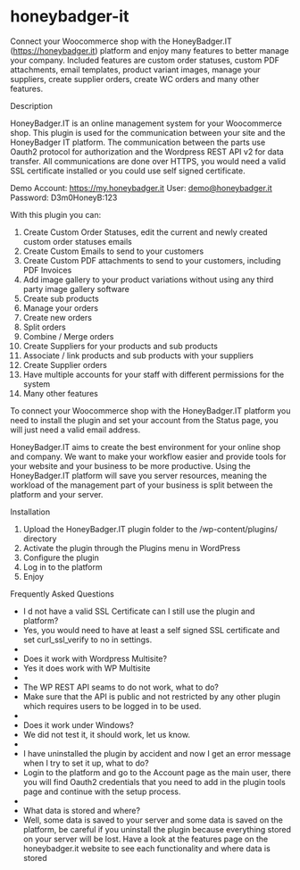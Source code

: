 # honeybadger-it
Connect your Woocommerce shop with the HoneyBadger.IT (https://honeybadger.it) platform and enjoy many features to better manage your company. Included features are custom order statuses, custom PDF attachments, email templates, product variant images, manage your suppliers, create supplier orders, create WC orders and many other features.

Description

HoneyBadger.IT is an online management system for your Woocommerce shop. This plugin is used for the communication between your site and the HoneyBadger IT platform. The communication between the parts use Oauth2 protocol for authorization and the Wordpress REST API v2 for data transfer. All communications are done over HTTPS, you would need a valid SSL certificate installed or you could use self signed certificate.

Demo Account: https://my.honeybadger.it User: demo@honeybadger.it Password: D3m0HoneyB:123

With this plugin you can:

1. Create Custom Order Statuses, edit the current and newly created custom order statuses emails
2. Create Custom Emails to send to your customers
3. Create Custom PDF attachments to send to your customers, including PDF Invoices
4. Add image gallery to your product variations without using any third party image gallery software
5. Create sub products
6. Manage your orders
7. Create new orders
8. Split orders
9. Combine / Merge orders
10. Create Suppliers for your products and sub products
11. Associate / link products and sub products with your suppliers
12. Create Supplier orders
13. Have multiple accounts for your staff with different permissions for the system
14. Many other features

To connect your Woocommerce shop with the HoneyBadger.IT platform you need to install the plugin and set your account from the Status page, you will just need a valid email address.

HoneyBadger.IT aims to create the best environment for your online shop and company. We want to make your workflow easier and provide tools for your website and your business to be more productive. Using the HoneyBadger.IT platform will save you server resources, meaning the workload of the management part of your business is split between the platform and your server.

Installation

1. Upload the HoneyBadger.IT plugin folder to the /wp-content/plugins/ directory
2. Activate the plugin through the Plugins menu in WordPress
3. Configure the plugin
4. Log in to the platform
5. Enjoy

Frequently Asked Questions

* I d not have a valid SSL Certificate can I still use the plugin and platform?
* Yes, you would need to have at least a self signed SSL certificate and set curl_ssl_verify to no in settings.
*
* Does it work with Wordpress Multisite?
* Yes it does work with WP Multisite
*
* The WP REST API seams to do not work, what to do?
* Make sure that the API is public and not restricted by any other plugin which requires users to be logged in to be used.
*
* Does it work under Windows?
* We did not test it, it should work, let us know.
*
* I have uninstalled the plugin by accident and now I get an error message when I try to set it up, what to do?
* Login to the platform and go to the Account page as the main user, there you will find Oauth2 credentials that you need to add in the plugin tools page and continue with the setup process.
*
* What data is stored and where?
* Well, some data is saved to your server and some data is saved on the platform, be careful if you uninstall the plugin because everything stored on your server will be lost. Have a look at the features page on the honeybadger.it website to see each functionality and where data is stored